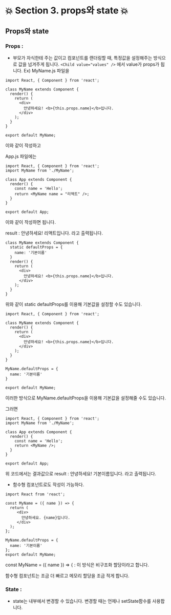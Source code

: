 # :collision: Section 3. props와 state :collision:

## Props와 state

### Props : 
* 부모가 자식한테 주는 값이고 컴포넌트를 랜더링할 때, 특정값을 설정해주는 방식으로 값을 넘겨주게 됩니다.
```<Child value="values" />``` 에서 value가 props가 됩니다. 
Ex)
MyName.js 파일을 
```
import React, { Component } from 'react';

class MyName extends Component {
  render() {
    return (
      <div>
        안녕하세요! <b>{this.props.name}</b>입니다.
      </div>
    );
  }
}

export default MyName;
```
이와 같이 작성하고 

App.js 파일에는 
```
import React, { Component } from 'react';
import MyName from './MyName';

class App extends Component {
  render() {
    const name = 'Hello';
    return <MyName name = "리액트" />;
  }
}

export default App;
```
이와 같이 작성하면 됩니다.

result : 안녕하세요! 리액트입니다. 라고 출력됩니다.

```
class MyName extends Component {
  static defaultProps = {
    name: '기본이름'
  }
  render() {
    return (
      <div>
        안녕하세요! <b>{this.props.name}</b>입니다.
      </div>
    );
  }
}
```
위와 같이 static defaultProps를 이용해 기본값을 설정할 수도 있습니다.

```
import React, { Component } from 'react';

class MyName extends Component {
  render() {
    return (
      <div>
        안녕하세요! <b>{this.props.name}</b>입니다.
      </div>
    );
  }
}

MyName.defaultProps = {
  name: '기본이름'
}

export default MyName;
```

이러한 방식으로 MyName.defaultProps을 이용해 기본값을 설정해줄 수도 있습니다.

그러면 
```
import React, { Component } from 'react';
import MyName from './MyName';

class App extends Component {
  render() {
    const name = 'Hello';
    return <MyName />;
  }
}

export default App;
```
위 코드에서는 
결과값으로 
result : 안녕하세요! 기본이름입니다. 라고 출력됩니다.

* 함수형 컴포넌트로도 작성이 가능하다.
```
import React from 'react';

const MyName = ({ name }) => {
  return (
     <div>
       안녕하세요. {name}입니다.
     </div>
  );
};

MyName.defaultProps = {
  name: '기본이름'
};
export default MyName;
```
const MyName = ({ name }) => { : 이 방식은 비구조화 할당이라고 합니다.

함수형 컴포넌트는 조금 더 빠르고 메모리 할당을 조금 적게 합니다.

### State :
* state는 내부에서 변경할 수 있습니다. 변경할 때는 언제나 setState함수를 사용합니다.

